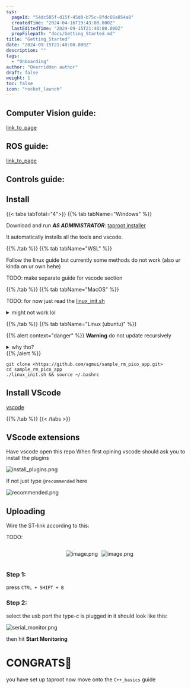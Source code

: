 ```yaml
---
sys:
  pageId: "54dc585f-d15f-45d0-b75c-8fdc66a854a8"
  createdTime: "2024-04-16T19:43:00.000Z"
  lastEditedTime: "2024-09-15T21:40:00.000Z"
  propFilepath: "docs/Getting_Started.md"
title: "Getting_Started"
date: "2024-09-15T21:40:00.000Z"
description: ""
tags:
  - "Onboarding"
author: "Overridden author"
draft: false
weight: 1
toc: false
icon: "rocket_launch"
---
```


## Computer Vision guide:

[link_to_page](86d45bc0-388b-4d26-8848-44f255f73d0e)

## ROS guide:

[link_to_page](3c76c1de-ec8f-46d6-8b0a-294005edc2d5)

## Controls guide:

## Install

{{< tabs tabTotal="4">}}
{{% tab tabName="Windows" %}}

Download and run _**AS ADMINISTRATOR**_: [taproot installer](https://github.com/Thornbots/TeachingFreshies/releases/tag/1.0)

It automatically installs all the tools and vscode.

{{% /tab %}}
{{% tab tabName="WSL" %}}

Follow the linux guide but currently some methods do not work (also ur kinda on ur own hehe)

TODO: make separate guide for vscode section

{{% /tab %}}
{{% tab tabName="MacOS" %}}

TODO: for now just read the [linux_init.sh](https://github.com/agmui/sample_rm_pico_app/blob/main/linux_init.sh)

<details>
<summary>might not work lol</summary>

`brew install libusb pkg-config`

Next install: [vscode](https://code.visualstudio.com/Download)

</details>

{{% /tab %}}
{{% tab tabName="Linux (ubuntu)" %}}

{{% alert context="danger" %}}
**Warning** do not update recursively
<details>
<summary>why tho?</summary>
There are some submodules that may go on for a while (like tinyusb) and I highly
recommend you don't need to get them.
If you want to see what submodules I update just look in `linux_init.sh`
</details>
{{% /alert %}}

```shell
git clone <https://github.com/agmui/sample_rm_pico_app.git>
cd sample_rm_pico_app
./linux_init.sh && source ~/.bashrc
```

## Install VScode

[vscode](https://code.visualstudio.com/Download)

{{% /tab %}}
{{< /tabs >}}

## VScode extensions

Have vscode open this repo
When first opining vscode should ask you to install the plugins

![install_plugins.png](https://prod-files-secure.s3.us-west-2.amazonaws.com/d518164a-d88e-44d1-a4ee-3adb3bd8bce0/89bd30f0-1825-4e77-867b-0a41ce370880/install_plugins.png?X-Amz-Algorithm=AWS4-HMAC-SHA256&X-Amz-Content-Sha256=UNSIGNED-PAYLOAD&X-Amz-Credential=ASIAZI2LB466ZOD5YNVZ%2F20250205%2Fus-west-2%2Fs3%2Faws4_request&X-Amz-Date=20250205T150736Z&X-Amz-Expires=3600&X-Amz-Security-Token=IQoJb3JpZ2luX2VjEC4aCXVzLXdlc3QtMiJHMEUCIQD%2BHWKwgYcr%2FPBqpUWRJCDHX2lZ4rOsC8CFkxhK80xXIQIgKup9%2B2j3O%2FZYy8ZABgtLNdegYi1Ygap4PcOCYr0IznYq%2FwMIRxAAGgw2Mzc0MjMxODM4MDUiDGWLUCpIwlLt1dmApyrcA1X5%2FZrdg7vti9kqiBEIIdDYWoMkA8R6YZFqdaf7QZuD3tTsLYoT1B%2BURNn9jjQXqioOwdjqo%2ByJvBDiLOXCjIe6jEeXMDYebiNDIDf28uA9UdjOPNRe6gKP4km4F18twhS3KXAQSylo%2FF7vLnxSNd4uRlMOiR9gATGVoeN9MgjYNU6YmgwcHq4eBYDhUcdhEJxR5xjgtzcDu8yDP5KtGflxqDbo%2Bh5MDKaOB6g7qXim1Yp%2FjPEd4T3Q8M%2FimJpK%2BLTHwH19jOlN%2FKwtFsElzvfrOZ0G2IYu43uHAlzaWwJwhgLcLfGcKVCCiux4gauMcj0MADZq02Hdtj65JfgK2GXm9U6XrAg7vIRVYeF8IRXRxYFsU%2BDfYHFCH2lUoQvPGWaT3d4XsTpRXFUNJ06yoWKXQ4qCTgCGvQeOBItlLR40eRZxLDV25u5mgLvw7aQp6QAv%2BDA5zJgqUneFVzps9q2Auq%2Bdl434iLFMxUWDI%2BKBBxLP7%2B2gXq3umstzcgX9gq5iMVvdZGPjvIgL0DA1H%2BQ32okJcuuBGYO8%2Fyf0DTbaLPxspdq2qxeEH8%2FAtZbZZw4GlaTEaiT8b%2BYlTWNe5QFX83QF6luWyLJzc6vkJxdx0pU7uwDVOB%2B3YMbbMOnkjb0GOqUBtav728ksR6clCDY2GVGdn2HnI3%2BYDWl74GIGrt3Ipl0nj%2BWpHQQerXPe6vko3F3OpVpZNsybtKgtUVivIZCec8Hb5PuPqjP9SRWB%2Bqgtd4jZxucA2SmveRNaIqmmxIECxND9F4TgzITfpvERHbasTG%2BeYNG2%2Fg5W8SG7081Bj7GL1q%2F7gxSvvRF2NJuoi40jDqR9PQALHIGDUi4edSOmUO6%2B39cQ&X-Amz-Signature=5031c238cd6c0c7d1849273f596b4575c9b4c451244b32e1c5421fc9b5152abe&X-Amz-SignedHeaders=host&x-id=GetObject)

If not just type `@recommended` here  

![recommended.png](https://prod-files-secure.s3.us-west-2.amazonaws.com/d518164a-d88e-44d1-a4ee-3adb3bd8bce0/61e661e9-5d85-4dfc-be0d-8d2097a5e793/recommended.png?X-Amz-Algorithm=AWS4-HMAC-SHA256&X-Amz-Content-Sha256=UNSIGNED-PAYLOAD&X-Amz-Credential=ASIAZI2LB466ZOD5YNVZ%2F20250205%2Fus-west-2%2Fs3%2Faws4_request&X-Amz-Date=20250205T150736Z&X-Amz-Expires=3600&X-Amz-Security-Token=IQoJb3JpZ2luX2VjEC4aCXVzLXdlc3QtMiJHMEUCIQD%2BHWKwgYcr%2FPBqpUWRJCDHX2lZ4rOsC8CFkxhK80xXIQIgKup9%2B2j3O%2FZYy8ZABgtLNdegYi1Ygap4PcOCYr0IznYq%2FwMIRxAAGgw2Mzc0MjMxODM4MDUiDGWLUCpIwlLt1dmApyrcA1X5%2FZrdg7vti9kqiBEIIdDYWoMkA8R6YZFqdaf7QZuD3tTsLYoT1B%2BURNn9jjQXqioOwdjqo%2ByJvBDiLOXCjIe6jEeXMDYebiNDIDf28uA9UdjOPNRe6gKP4km4F18twhS3KXAQSylo%2FF7vLnxSNd4uRlMOiR9gATGVoeN9MgjYNU6YmgwcHq4eBYDhUcdhEJxR5xjgtzcDu8yDP5KtGflxqDbo%2Bh5MDKaOB6g7qXim1Yp%2FjPEd4T3Q8M%2FimJpK%2BLTHwH19jOlN%2FKwtFsElzvfrOZ0G2IYu43uHAlzaWwJwhgLcLfGcKVCCiux4gauMcj0MADZq02Hdtj65JfgK2GXm9U6XrAg7vIRVYeF8IRXRxYFsU%2BDfYHFCH2lUoQvPGWaT3d4XsTpRXFUNJ06yoWKXQ4qCTgCGvQeOBItlLR40eRZxLDV25u5mgLvw7aQp6QAv%2BDA5zJgqUneFVzps9q2Auq%2Bdl434iLFMxUWDI%2BKBBxLP7%2B2gXq3umstzcgX9gq5iMVvdZGPjvIgL0DA1H%2BQ32okJcuuBGYO8%2Fyf0DTbaLPxspdq2qxeEH8%2FAtZbZZw4GlaTEaiT8b%2BYlTWNe5QFX83QF6luWyLJzc6vkJxdx0pU7uwDVOB%2B3YMbbMOnkjb0GOqUBtav728ksR6clCDY2GVGdn2HnI3%2BYDWl74GIGrt3Ipl0nj%2BWpHQQerXPe6vko3F3OpVpZNsybtKgtUVivIZCec8Hb5PuPqjP9SRWB%2Bqgtd4jZxucA2SmveRNaIqmmxIECxND9F4TgzITfpvERHbasTG%2BeYNG2%2Fg5W8SG7081Bj7GL1q%2F7gxSvvRF2NJuoi40jDqR9PQALHIGDUi4edSOmUO6%2B39cQ&X-Amz-Signature=b98c3e82f2396584a4056a9ce1ed9634211fa1cb9924d682c6b8926976fb4ac6&X-Amz-SignedHeaders=host&x-id=GetObject)

## Uploading

Wire the ST-link according to this:

TODO:

<div style="display: flex;flex-direction: row; column-gap:10px; max-width: 630px;justify-content: center;">
<div>

![image.png](https://prod-files-secure.s3.us-west-2.amazonaws.com/d518164a-d88e-44d1-a4ee-3adb3bd8bce0/210ecb78-1116-4d7b-b9b7-2292f66fa2c2/image.png?X-Amz-Algorithm=AWS4-HMAC-SHA256&X-Amz-Content-Sha256=UNSIGNED-PAYLOAD&X-Amz-Credential=ASIAZI2LB466ROJCJVUD%2F20250205%2Fus-west-2%2Fs3%2Faws4_request&X-Amz-Date=20250205T150738Z&X-Amz-Expires=3600&X-Amz-Security-Token=IQoJb3JpZ2luX2VjEC4aCXVzLXdlc3QtMiJIMEYCIQDhGG68PfykmR240gdAbGRhFCB6CJalAmIIUCUNbLokYQIhANxmNm7eRMKX5n%2BCkU%2BeJXuKEgDx0r%2Fql%2BtajuGoHPlRKv8DCEcQABoMNjM3NDIzMTgzODA1Igy8uqqTwhrwWu0oa28q3AMsG7r7I5PsYSl7wzJuBSn4EqNcgrJ%2FOfHA72IHkpdGUJ1jewoZsCJXBBAbfy8jjPVy8iQFxayxtxCvtI%2BoOcKGjLG3VRdFTTKbs55ln5D1QEQO4pg4lr9VIGQ9xmY%2BjU0czGYi%2FTgQplVyxY4UE4KYnpQ4SoGvGof5JvL68qj1lXaWIbQAIJOPC3A5KAaADUoGJvFG3TGxHUgQf89SNrI8FLMBcxiRZR8BXfADQbVEW2EqtBMy3DE55sTj3d5dGH8wTWBPfal45qxy7TR8bPyHTg1JmAaFj%2Fg6d73qQSBFSGAzvC91boZ3cNsf0sAceLub%2BW1%2F7F7W6bHX6movsaXB8rs2sKeW3AyOQImHm%2BhPaLjqgN%2FP9mtO52lkVq8jz2RvlgjpYAiloe3kFibAkBpwV4MmlKQ7JuvwDjd5vv58Kq2Ql9k1Y2yTTNx4VVau1gTkKbe600SNEt1VkHaKckGchFS%2F%2FRzmPMdzBMVXvoAWsC%2F0HSVEXfWP5fdvBmSMqUrTiwigStzMjd1xLzDIkoyfea0Hsiyu59QudAlX3Zo302uF7jMNRsbpP1C58Utj4YeQgEdGhzuKhl%2B4%2BDRKdQZFsVY4w30hDAjpYaWuG7FZi9Zzba%2B2moq%2BEb2pSzDT5I29BjqkAdgfFVwFrWEnlh1moa%2BqLjcMilmTyXGu5KtuwA90DOtXs%2Fqv7vtm2isntAANFdWkSws1qMnmjJ9JMM85z5%2F91anED%2BAq7tsDcySEkxC5HqvAp81P5c75IiTkJ50cpqMrkLi%2B66tTznk%2Btx%2Fu7Le8k7xqTMipNik8UVCnJgjetH6EuAoSV3Nh3b9Mqo5492HYEzNv3Vtpf9Cik2EYDYiezXTWq5g7&X-Amz-Signature=37c9aa272f1724769ff883c5910450ae0bd7c16bcc508b6e673c5c42cdac4e53&X-Amz-SignedHeaders=host&x-id=GetObject)

</div>
<div>

![image.png](https://prod-files-secure.s3.us-west-2.amazonaws.com/d518164a-d88e-44d1-a4ee-3adb3bd8bce0/33a0fd0f-8ca6-4a86-8e09-26e95ded1fff/image.png?X-Amz-Algorithm=AWS4-HMAC-SHA256&X-Amz-Content-Sha256=UNSIGNED-PAYLOAD&X-Amz-Credential=ASIAZI2LB466XUAP7CCN%2F20250205%2Fus-west-2%2Fs3%2Faws4_request&X-Amz-Date=20250205T150739Z&X-Amz-Expires=3600&X-Amz-Security-Token=IQoJb3JpZ2luX2VjEC4aCXVzLXdlc3QtMiJGMEQCIEmhd4jTlckv19yLhOPCyvj3FbMnWm5FAsDLv0XVrMFtAiBXvC6DXQ7zKfsU5TJlV5MitmHfTfRnryiEkISBr3qztyr%2FAwhHEAAaDDYzNzQyMzE4MzgwNSIMoRm9WagVAWIRxfg0KtwDQXn1C9%2BaPqCRmVonHOA7yb7XkMtf%2Fyc%2Bg6QwV3AyKQEbYfUE9t7zp3qvNnR12NTscpY%2BaGxOzF%2BgWsr74hmspVeCtpQuOz14CZDGB3YNm%2FhrUwxPkXc2FdMbOpUB77fEiob4TaejFKw2SIfYX%2BQIxa0ZTzvudsUXS7IxKmcC4%2FYAtk2Df%2BnCFpO32zzLDwYhyw1KdvqYo%2FsTpeZTNULQ0VDxkC19XGp%2FelIHvHXgAnme5vBBR08z23iGyrtDFk%2BdqihGqHyQoMGJJARcG%2BL%2BnBg%2Fm7BZXERmSNirp8vRG4qaGZjn9yqqwVy2F%2FnqL%2FWXLsayfe3%2F4FQR42X25LVl0YDZTbAshPxRKuAuQFH4TnP5AWwcazCkq5tiEFHNk5Y8NLgvv7ScmHP1FNkWEhZ2dQQr2WA5IsDmW0HO2atL82ZBQjAU5RreWzqt5orN9XYmkqlzWg1q37EnhonVH7xNCMiTdlC3DNPfPAKEwu7ZcArrx3uElM19lcmv0lfe0cbyIpN%2FubkOjmH53hMc1IpR1gBFt3OxBJxG9IKfo3PZQUBmFOoOoeKDQ9u4O5x8n1dosaic5KbcHigm0Pw8GU3tuJKaRXlpwzfevn7nGGYzziZmb2WMLXaEss0HZWIw7uWNvQY6pgHgPoyWxXZ4vIJ%2FTwls7ABbX13nXvGq%2F2360LIFWFiHWIk60vEhHtpD%2Fb06aTMaSjF5SzgcDr2zj1%2BTAxwRWNCaAaEuwNsvqWTWxoB%2FfsMzUTSiJAY3gR4uOBcil9a1ApXkAtkl0%2BSYix4LaItQsB0Emq4dnMjLlo7vWBJAHT0gcgSVhZKgf9Pz%2F1ed5GQUC45g9utgh9Uni8FnlI3zDOQM%2FT17fVT4&X-Amz-Signature=a231d0ebeafdaf10be6c1287c0010f75b76d83ce90a8a686bb13ccfb939fa653&X-Amz-SignedHeaders=host&x-id=GetObject)

</div>
</div>

### Step 1:

press `CTRL + SHIFT + B`

### Step 2:

select the usb port the type-c is plugged in it should look like this:

![serial_monitor.png](https://prod-files-secure.s3.us-west-2.amazonaws.com/d518164a-d88e-44d1-a4ee-3adb3bd8bce0/f03f4774-05d4-4393-b6a0-d5efb6d315ab/serial_monitor.png?X-Amz-Algorithm=AWS4-HMAC-SHA256&X-Amz-Content-Sha256=UNSIGNED-PAYLOAD&X-Amz-Credential=ASIAZI2LB466ZOD5YNVZ%2F20250205%2Fus-west-2%2Fs3%2Faws4_request&X-Amz-Date=20250205T150736Z&X-Amz-Expires=3600&X-Amz-Security-Token=IQoJb3JpZ2luX2VjEC4aCXVzLXdlc3QtMiJHMEUCIQD%2BHWKwgYcr%2FPBqpUWRJCDHX2lZ4rOsC8CFkxhK80xXIQIgKup9%2B2j3O%2FZYy8ZABgtLNdegYi1Ygap4PcOCYr0IznYq%2FwMIRxAAGgw2Mzc0MjMxODM4MDUiDGWLUCpIwlLt1dmApyrcA1X5%2FZrdg7vti9kqiBEIIdDYWoMkA8R6YZFqdaf7QZuD3tTsLYoT1B%2BURNn9jjQXqioOwdjqo%2ByJvBDiLOXCjIe6jEeXMDYebiNDIDf28uA9UdjOPNRe6gKP4km4F18twhS3KXAQSylo%2FF7vLnxSNd4uRlMOiR9gATGVoeN9MgjYNU6YmgwcHq4eBYDhUcdhEJxR5xjgtzcDu8yDP5KtGflxqDbo%2Bh5MDKaOB6g7qXim1Yp%2FjPEd4T3Q8M%2FimJpK%2BLTHwH19jOlN%2FKwtFsElzvfrOZ0G2IYu43uHAlzaWwJwhgLcLfGcKVCCiux4gauMcj0MADZq02Hdtj65JfgK2GXm9U6XrAg7vIRVYeF8IRXRxYFsU%2BDfYHFCH2lUoQvPGWaT3d4XsTpRXFUNJ06yoWKXQ4qCTgCGvQeOBItlLR40eRZxLDV25u5mgLvw7aQp6QAv%2BDA5zJgqUneFVzps9q2Auq%2Bdl434iLFMxUWDI%2BKBBxLP7%2B2gXq3umstzcgX9gq5iMVvdZGPjvIgL0DA1H%2BQ32okJcuuBGYO8%2Fyf0DTbaLPxspdq2qxeEH8%2FAtZbZZw4GlaTEaiT8b%2BYlTWNe5QFX83QF6luWyLJzc6vkJxdx0pU7uwDVOB%2B3YMbbMOnkjb0GOqUBtav728ksR6clCDY2GVGdn2HnI3%2BYDWl74GIGrt3Ipl0nj%2BWpHQQerXPe6vko3F3OpVpZNsybtKgtUVivIZCec8Hb5PuPqjP9SRWB%2Bqgtd4jZxucA2SmveRNaIqmmxIECxND9F4TgzITfpvERHbasTG%2BeYNG2%2Fg5W8SG7081Bj7GL1q%2F7gxSvvRF2NJuoi40jDqR9PQALHIGDUi4edSOmUO6%2B39cQ&X-Amz-Signature=f7d8a77df651ded1f4ec551d64deb46647ca2e81591a00dbeeb1d056f4d71f4d&X-Amz-SignedHeaders=host&x-id=GetObject)

then hit **Start Monitoring**

# CONGRATS🎉

you have set up taproot now move onto the `C++_basics` guide
